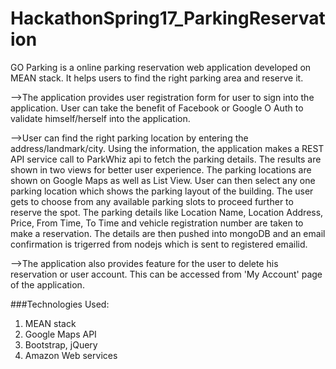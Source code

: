# HackathonSpring17_ParkingReservation

GO Parking is a online parking reservation web application developed on MEAN stack. It helps users to find the right parking area and reserve it. 

-->The application provides user registration form for user to sign into the application. User can take the benefit of Facebook or Google O Auth to validate himself/herself into the application. 

-->User can find the right parking location by entering the address/landmark/city. Using the information, the application makes a REST API service call to ParkWhiz api to fetch the parking details.  The results are shown in two views for better user experience. The parking locations are shown on Google Maps as well as List View. User can then select any one parking location which shows the parking layout of the building.  The user gets to choose from any available parking slots to proceed further to reserve the spot. The parking details like Location Name, Location Address, Price, From Time, To Time and vehicle registration number are taken to make a reservation.  The details are then pushed into mongoDB and an email confirmation is trigerred from nodejs which is sent to registered emailid. 

-->The application also provides feature for the user to delete his reservation or user account. This can be accessed from 'My Account' page of the application.  

###Technologies Used:  
1. MEAN stack 
2. Google Maps API 
3. Bootstrap, jQuery 
4. Amazon Web services
